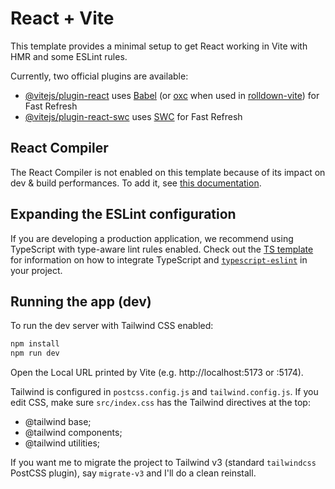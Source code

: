 # React + Vite

This template provides a minimal setup to get React working in Vite with HMR and some ESLint rules.

Currently, two official plugins are available:

- [@vitejs/plugin-react](https://github.com/vitejs/vite-plugin-react/blob/main/packages/plugin-react) uses [Babel](https://babeljs.io/) (or [oxc](https://oxc.rs) when used in [rolldown-vite](https://vite.dev/guide/rolldown)) for Fast Refresh
- [@vitejs/plugin-react-swc](https://github.com/vitejs/vite-plugin-react/blob/main/packages/plugin-react-swc) uses [SWC](https://swc.rs/) for Fast Refresh

## React Compiler

The React Compiler is not enabled on this template because of its impact on dev & build performances. To add it, see [this documentation](https://react.dev/learn/react-compiler/installation).

## Expanding the ESLint configuration

If you are developing a production application, we recommend using TypeScript with type-aware lint rules enabled. Check out the [TS template](https://github.com/vitejs/vite/tree/main/packages/create-vite/template-react-ts) for information on how to integrate TypeScript and [`typescript-eslint`](https://typescript-eslint.io) in your project.

## Running the app (dev)

To run the dev server with Tailwind CSS enabled:

```powershell
npm install
npm run dev
```

Open the Local URL printed by Vite (e.g. http://localhost:5173 or :5174).

Tailwind is configured in `postcss.config.js` and `tailwind.config.js`. If you edit CSS, make sure `src/index.css` has the Tailwind directives at the top:

- @tailwind base;
- @tailwind components;
- @tailwind utilities;

If you want me to migrate the project to Tailwind v3 (standard `tailwindcss` PostCSS plugin), say `migrate-v3` and I'll do a clean reinstall.
